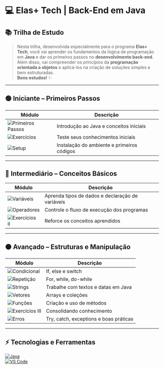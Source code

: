 # 💻 Elas+ Tech | Back-End em Java

## 📚 Trilha de Estudo

> Nesta trilha, desenvolvida especialmente para o programa **Elas+ Tech**, você vai aprender os fundamentos da lógica de programação em **Java** e dar os primeiros passos no **desenvolvimento back-end**.  
> Além disso, vai compreender os princípios da **programação orientada a objetos** e aplicá-los na criação de soluções simples e bem estruturadas.  
> **Bons estudos!** ✨

---

## 🟢 Iniciante – Primeiros Passos
| Módulo | Descrição |
|--------|-----------|
| ![Primeiros Passos](https://img.shields.io/badge/👣-Primeiros_Passos-green) | Introdução ao Java e conceitos iniciais |
| ![Exercícios](https://img.shields.io/badge/📝-Exercicios_Fixacao-green) | Teste seus conhecimentos iniciais |
| ![Setup](https://img.shields.io/badge/⚙️-Setup_e_Programacao-green) | Instalação do ambiente e primeiros códigos |

---

## 🔵 Intermediário – Conceitos Básicos
| Módulo | Descrição |
|--------|-----------|
| ![Variáveis](https://img.shields.io/badge/🧮-Variaveis_e_Tipos-blue) | Aprenda tipos de dados e declaração de variáveis |
| ![Operadores](https://img.shields.io/badge/✅-Operadores_Logicos-blue) | Controle o fluxo de execução dos programas |
| ![Exercícios II](https://img.shields.io/badge/📝-Exercicios_Fixacao_II-blue) | Reforce os conceitos aprendidos |

---

## 🟠 Avançado – Estruturas e Manipulação
| Módulo | Descrição |
|--------|-----------|
| ![Condicional](https://img.shields.io/badge/🔀-Estruturas_Condicionais-orange) | If, else e switch |
| ![Repetição](https://img.shields.io/badge/🔁-Estruturas_de_Repeticao-orange) | For, while, do-while |
| ![Strings](https://img.shields.io/badge/✍️-Manipulacao_de_Strings_e_Datas-orange) | Trabalhe com textos e datas em Java |
| ![Vetores](https://img.shields.io/badge/📦-Vetores-orange) | Arrays e coleções |
| ![Funções](https://img.shields.io/badge/🔧-Funcoes-orange) | Criação e uso de métodos |
| ![Exercícios III](https://img.shields.io/badge/📝-Exercicios_Fixacao_III-orange) | Consolidando conhecimento |
| ![Erros](https://img.shields.io/badge/🚨-Tratamento_de_Erros-orange) | Try, catch, exceptions e boas práticas |

---

## ⚡ Tecnologias e Ferramentas
[![Java](https://img.shields.io/badge/Java-ED8B00?style=for-the-badge&logo=java&logoColor=white)](https://www.java.com/)  
[![VS Code](https://img.shields.io/badge/VS%20Code-007ACC?style=for-the-badge&logo=visual-studio-code&logoColor=white)](https://code.visualstudio.com/)
